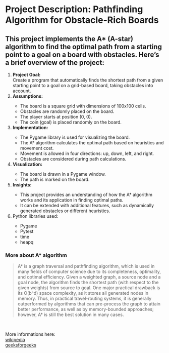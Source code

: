 # Project Description: Pathfinding Algorithm for Obstacle-Rich Boards

## This project implements the A* (A-star) algorithm to find the optimal path from a starting point to a goal on a board with obstacles. Here’s a brief overview of the project:

<ol>
  <li><b>Project Goal:</b></li>
  Create a program that automatically finds the shortest path from a given starting point to a goal on a grid-based board, taking obstacles into account.
  <li><b>Assumptions:</b></li>
    <ul>
      <li>The board is a square grid with dimensions of 100x100 cells.</li>
      <li>Obstacles are randomly placed on the board.</li>
      <li>The player starts at position (0, 0).</li>
      <li>The coin (goal) is placed randomly on the board.</li>
    </ul>
  <li><b>Implementation:</b></li>
    <ul>
      <li>The Pygame library is used for visualizing the board.</li>
      <li>The A* algorithm calculates the optimal path based on heuristics and movement cost.</li>
      <li>Movement is allowed in four directions: up, down, left, and right.</li>
      <li>Obstacles are considered during path calculations.</li>
    </ul>
  <li><b>Visualization:</b></li>
    <ul>
      <li>The board is drawn in a Pygame window.</li>
      <li>The path is marked on the board.</li>
    </ul>
  <li><b>Insights:</b></li>
    <ul>
      <li>This project provides an understanding of how the A* algorithm works and its application in finding optimal paths.</li>
      <li>It can be extended with additional features, such as dynamically generated obstacles or different heuristics.</li>
    </ul>
  <li>Python libraries used:</li>
    <ul>
      <li>Pygame</li>
      <li>Pytest</li>
      <li>time</li>
      <li>heapq</li>
    </ul>
</ol>

### More about A* algorithm
> A* is a graph traversal and pathfinding algorithm, which is used in many fields of computer science due to its completeness, optimality, and optimal efficiency. Given a weighted graph, a source node and a goal node, the algorithm finds the shortest path (with respect to the given weights) from source to goal.
> One major practical drawback is its O(b^d) space complexity, as it stores all generated nodes in memory. Thus, in practical travel-routing systems, it is generally outperformed by algorithms that can pre-process the graph to attain better performance, as well as by memory-bounded approaches; however, A* is still the best solution in many cases.
<br>

More informations here:<br>
[wikipedia](https://en.wikipedia.org/wiki/A*_search_algorithm)<br>
[geeksforgeeks](https://www.geeksforgeeks.org/a-search-algorithm/)
